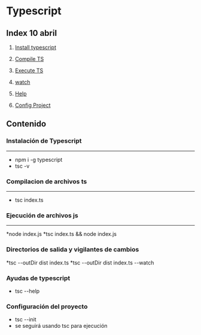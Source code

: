 # Typescript

## Index 10 abril
1. [Install typescript](#npm)
2. [Compile TS](#compile)
3. [Execute TS](#execute)
4. [watch](#watch)
5. [Help](#help)

6. [Config Project](#config)

## Contenido
<a name="npm"></a>
### Instalación de Typescript
***
* npm i -g typescript
* tsc -v

<a name="compile"></a>
### Compilacion de archivos ts
***
* tsc index.ts

<a name="execute"></a>
### Ejecución de archivos js
***
*node index.js
*tsc index.ts && node index.js

<a name="watch"></a>
### Directorios de salida y vigilantes de cambios
*tsc --outDir dist index.ts
*tsc --outDir dist index.ts --watch

<a name="help"></a>
### Ayudas de typescript
* tsc --help

<a name="config"></a>
### Configuración del proyecto
* tsc --init
* se seguirá usando tsc para ejecución 
